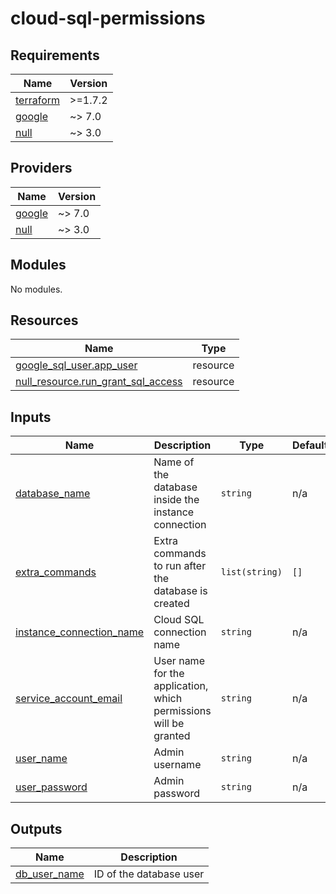 # cloud-sql-permissions

<!-- BEGIN_TF_DOCS -->
## Requirements

| Name | Version |
|------|---------|
| <a name="requirement_terraform"></a> [terraform](#requirement\_terraform) | >=1.7.2 |
| <a name="requirement_google"></a> [google](#requirement\_google) | ~> 7.0 |
| <a name="requirement_null"></a> [null](#requirement\_null) | ~> 3.0 |

## Providers

| Name | Version |
|------|---------|
| <a name="provider_google"></a> [google](#provider\_google) | ~> 7.0 |
| <a name="provider_null"></a> [null](#provider\_null) | ~> 3.0 |

## Modules

No modules.

## Resources

| Name | Type |
|------|------|
| [google_sql_user.app_user](https://registry.terraform.io/providers/hashicorp/google/latest/docs/resources/sql_user) | resource |
| [null_resource.run_grant_sql_access](https://registry.terraform.io/providers/hashicorp/null/latest/docs/resources/resource) | resource |

## Inputs

| Name | Description | Type | Default | Required |
|------|-------------|------|---------|:--------:|
| <a name="input_database_name"></a> [database\_name](#input\_database\_name) | Name of the database inside the instance connection | `string` | n/a | yes |
| <a name="input_extra_commands"></a> [extra\_commands](#input\_extra\_commands) | Extra commands to run after the database is created | `list(string)` | `[]` | no |
| <a name="input_instance_connection_name"></a> [instance\_connection\_name](#input\_instance\_connection\_name) | Cloud SQL connection name | `string` | n/a | yes |
| <a name="input_service_account_email"></a> [service\_account\_email](#input\_service\_account\_email) | User name for the application, which permissions will be granted | `string` | n/a | yes |
| <a name="input_user_name"></a> [user\_name](#input\_user\_name) | Admin username | `string` | n/a | yes |
| <a name="input_user_password"></a> [user\_password](#input\_user\_password) | Admin password | `string` | n/a | yes |

## Outputs

| Name | Description |
|------|-------------|
| <a name="output_db_user_name"></a> [db\_user\_name](#output\_db\_user\_name) | ID of the database user |
<!-- END_TF_DOCS -->
